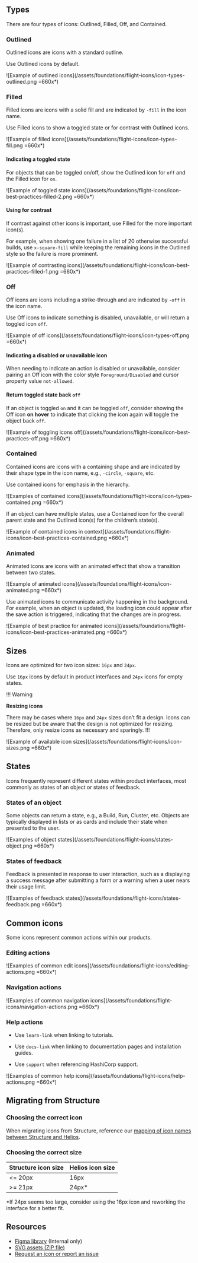 ## Types

There are four types of icons: Outlined, Filled, Off, and Contained.

### Outlined

Outlined icons are icons with a standard outline. 

Use Outlined icons by default.

![Example of outlined icons](/assets/foundations/flight-icons/icon-types-outlined.png =660x*)

### Filled

Filled icons are icons with a solid fill and are indicated by `-fill` in the icon name.

Use Filled icons to show a toggled state or for contrast with Outlined icons. 

![Example of filled icons](/assets/foundations/flight-icons/icon-types-fill.png =660x*)

#### Indicating a toggled state

For objects that can be toggled on/off, show the Outlined icon for `off` and the Filled icon for `on`.

![Example of toggled state icons](/assets/foundations/flight-icons/icon-best-practices-filled-2.png =660x*)

#### Using for contrast

If contrast against other icons is important, use Filled for the more important icon(s). 

For example, when showing one failure in a list of 20 otherwise successful builds, use `x-square-fill` while keeping the remaining icons in the Outlined style so the failure is more prominent.

![Example of contrasting icons](/assets/foundations/flight-icons/icon-best-practices-filled-1.png =660x*)

### Off

Off icons are icons including a strike-through and are indicated by `-off` in the icon name.

Use Off icons to indicate something is disabled, unavailable, or will return a toggled icon `off`.

![Example of off icons](/assets/foundations/flight-icons/icon-types-off.png =660x*)

#### Indicating a disabled or unavailable icon

When needing to indicate an action is disabled or unavailable, consider pairing an Off icon with the color style `Foreground/Disabled` and cursor property value `not-allowed`.

#### Return toggled state back `off`

If an object is toggled `on` and it can be toggled `off`, consider showing the Off icon **on hover** to indicate that clicking the icon again will toggle the object back `off`.

![Example of toggling icons off](/assets/foundations/flight-icons/icon-best-practices-off.png =660x*)

### Contained

Contained icons are icons with a containing shape and are indicated by their shape type in the icon name, e.g., `-circle`, `-square`, etc.

Use contained icons for emphasis in the hierarchy.

![Examples of contained icons](/assets/foundations/flight-icons/icon-types-contained.png =660x*)

If an object can have multiple states, use a Contained icon for the overall parent state and the Outlined icon(s) for the children’s state(s).

![Example of contained icons in context](/assets/foundations/flight-icons/icon-best-practices-contained.png =660x*)

### Animated

Animated icons are icons with an animated effect that show a transition between two states. 

![Example of animated icons](/assets/foundations/flight-icons/icon-animated.png =660x*)

Use animated icons to communicate activity happening in the background. For example, when an object is updated, the loading icon could appear after the save action is triggered, indicating that the changes are in progress.

![Example of best practice for animated icons](/assets/foundations/flight-icons/icon-best-practices-animated.png =660x*)

## Sizes

Icons are optimized for two icon sizes: `16px` and `24px`. 

Use `16px` icons by default in product interfaces and `24px` icons for empty states.

!!! Warning

**Resizing icons**

There may be cases where `16px` and `24px` sizes don’t fit a design. Icons can be resized but be aware that the design is not optimized for resizing. Therefore, only resize icons as necessary and sparingly.
!!!

![Example of available icon sizes](/assets/foundations/flight-icons/icon-sizes.png =660x*)

## States

Icons frequently represent different states within product interfaces, most commonly as states of an object or states of feedback.

### States of an object

Some objects can return a state, e.g., a Build, Run, Cluster, etc. Objects are typically displayed in lists or as cards and include their state when presented to the user.

![Examples of object states](/assets/foundations/flight-icons/states-object.png =660x*)

### States of feedback

Feedback is presented in response to user interaction, such as a displaying a success message after submitting a form or a warning when a user nears their usage limit.

![Examples of feedback states](/assets/foundations/flight-icons/states-feedback.png =660x*)

## Common icons

Some icons represent common actions within our products.

### Editing actions

![Examples of common edit icons](/assets/foundations/flight-icons/editing-actions.png =660x*)


### Navigation actions

![Examples of common navigation icons](/assets/foundations/flight-icons/navigation-actions.png =660x*)


### Help actions

- Use `learn-link` when linking to tutorials.

- Use `docs-link` when linking to documentation pages and installation guides.

- Use `support` when referencing HashiCorp support.

![Examples of common help icons](/assets/foundations/flight-icons/help-actions.png =660x*)


## Migrating from Structure

### Choosing the correct icon

When migrating icons from Structure, reference our [mapping of icon names between Structure and Helios](https://github.com/hashicorp/design-system/blob/main/packages/flight-icons/structure-mappings.json).

### Choosing the correct size

| Structure icon size   | Helios icon size         |
|-----------------------|--------------------------|
| <= 20px               | 16px                     |
| >= 21px               | 24px*                    |

*If 24px seems too large, consider using the 16px icon and reworking the interface for a better fit.

## Resources

- [Figma library](https://www.figma.com/file/TLnoT5AYQfy3tZ0H68BgOr/Flight-Icons?node-id=164%3A0&t=bWFdjHgfV6aLQjep-1) (Internal only)
- [SVG assets (ZIP file)](/assets/zip/flight-icons-svg.zip)
- [Request an icon or report an issue](https://go.hashi.co/hds-support)
